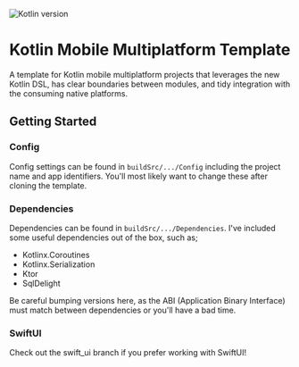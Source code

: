 ![Kotlin version](https://img.shields.io/badge/kotlin-v1.3.61-blue)

# Kotlin Mobile Multiplatform Template

A template for Kotlin mobile multiplatform projects that leverages the new Kotlin DSL, has clear boundaries between 
modules, and tidy integration with the consuming native platforms.

## Getting Started

### Config

Config settings can be found in `buildSrc/.../Config` including the project name and app identifiers. You'll most 
likely want to change these after cloning the template.

### Dependencies

Dependencies can be found in `buildSrc/.../Dependencies`. I've included some useful dependencies out of the box, 
such as;
- Kotlinx.Coroutines
- Kotlinx.Serialization
- Ktor
- SqlDelight

Be careful bumping versions here, as the ABI (Application Binary Interface) must match between dependencies or you'll 
have a bad time.

### SwiftUI

Check out the swift_ui branch if you prefer working with SwiftUI!
